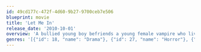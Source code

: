 ```yaml
---
id: 49cd177c-472f-4d60-9b27-9700ceb7e506
blueprint: movie
title: 'Let Me In'
release_date: '2010-10-01'
overview: 'A bullied young boy befriends a young female vampire who lives in secrecy with her guardian.  A remake of the movie “Let The Right One In” which was an adaptation of a book.'
genres: '[{"id": 18, "name": "Drama"}, {"id": 27, "name": "Horror"}, {"id": 9648, "name": "Mystery"}]'
---
```

